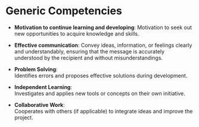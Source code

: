 # Generic Competencies

- **Motivation to continue learning and developing**:
Motivation to seek out new opportunities to acquire knowledge and skills.

- **Effective communication**:
Convey ideas, information, or feelings clearly and understandably, ensuring that the message is accurately understood by the recipient and without misunderstandings.

- **Problem Solving**:  
Identifies errors and proposes effective solutions during development.

- **Independent Learning**:   
Investigates and applies new tools or concepts on their own initiative.

- **Collaborative Work**:   
Cooperates with others (if applicable) to integrate ideas and improve the project.


